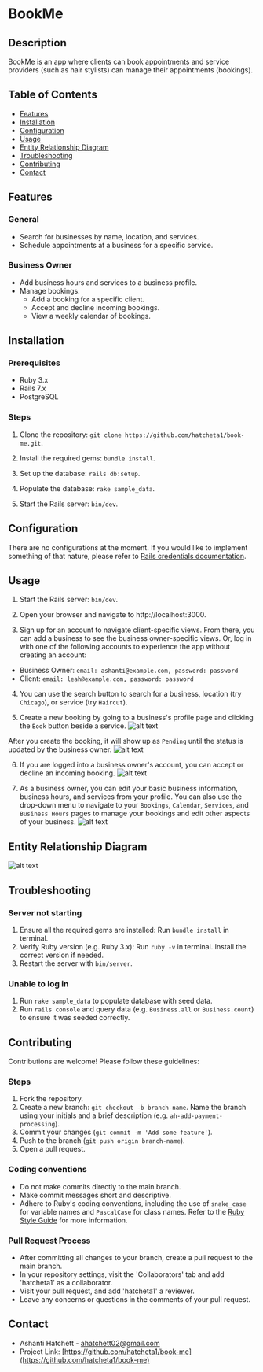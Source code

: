 # BookMe

## Description
BookMe is an app where clients can book appointments and service providers (such as hair stylists) can manage their appointments (bookings).

## Table of Contents
- [Features](#features)
- [Installation](#installation)
- [Configuration](#configuration)
- [Usage](#usage)
- [Entity Relationship Diagram](#entity-relationship-diagram)
- [Troubleshooting](#troubleshooting)
- [Contributing](#contributing)
- [Contact](#contact)

## Features
### General
- Search for businesses by name, location, and services.
- Schedule appointments at a business for a specific service.

### Business Owner
- Add business hours and services to a business profile.
- Manage bookings.
  - Add a booking for a specific client.
  - Accept and decline incoming bookings.
  - View a weekly calendar of bookings.

## Installation
### Prerequisites
- Ruby 3.x
- Rails 7.x
- PostgreSQL

### Steps
1. Clone the repository:
`git clone https://github.com/hatcheta1/book-me.git`.

2. Install the required gems:
`bundle install`.

3. Set up the database:
`rails db:setup`.

4. Populate the database:
`rake sample_data`.

5. Start the Rails server:
`bin/dev`.

## Configuration
There are no configurations at the moment. If you would like to implement something of that nature, please refer to [Rails credentials documentation](https://edgeguides.rubyonrails.org/security.html).

## Usage
1. Start the Rails server:
`bin/dev`.

2. Open your browser and navigate to http://localhost:3000.

3. Sign up for an account to navigate client-specific views. From there, you can add a business to see the business owner-specific views. Or, log in with one of the following accounts to experience the app without creating an account: 

- Business Owner: `email: ashanti@example.com, password: password`
- Client: `email: leah@example.com, password: password`

4. You can use the search button to search for a business, location (try `Chicago`), or service (try `Haircut`).

5. Create a new booking by going to a business's profile page and clicking the `Book` button beside a service.
  ![alt text](booking_as_client.png)

  After you create the booking, it will show up as `Pending` until the status is updated by the business owner.
  ![alt text](pending_booking_screenshot.png)

6. If you are logged into a business owner's account, you can accept or decline an incoming booking.
  ![alt text](accept_and_decline.png)

7. As a business owner, you can edit your basic business information, business hours, and services from your profile. You can also use the drop-down menu to navigate to your `Bookings`, `Calendar`, `Services`, and `Business Hours` pages to manage your bookings and edit other aspects of your business.
  ![alt text](business_profile.png)

## Entity Relationship Diagram
![alt text](book_me_erd.png)

## Troubleshooting
### Server not starting
1. Ensure all the required gems are installed: Run `bundle install` in terminal.
2. Verify Ruby version (e.g. Ruby 3.x): Run `ruby -v` in terminal. Install the correct version if needed.
3. Restart the server with `bin/server`.

### Unable to log in
1. Run `rake sample_data` to populate database with seed data.
2. Run `rails console` and query data (e.g. `Business.all` or `Business.count`) to ensure it was seeded correctly.

## Contributing
Contributions are welcome! Please follow these guidelines:

### Steps
1. Fork the repository.
2. Create a new branch: `git checkout -b branch-name`.
Name the branch using your initials and a brief description (e.g. `ah-add-payment-processing`).
3. Commit your changes (`git commit -m 'Add some feature'`).
4. Push to the branch (`git push origin branch-name`).
5. Open a pull request.

### Coding conventions
- Do not make commits directly to the main branch.
- Make commit messages short and descriptive.
- Adhere to Ruby's coding conventions, including the use of `snake_case` for variable names and `PascalCase` for class names. Refer to the [Ruby Style Guide](https://rubystyle.guide/#underscores-in-numerics) for more information.

### Pull Request Process
- After committing all changes to your branch, create a pull request to the main branch.
- In your repository settings, visit the 'Collaborators' tab and add 'hatcheta1' as a collaborator.
- Visit your pull request, and add 'hatcheta1' a reviewer.
- Leave any concerns or questions in the comments of your pull request.

## Contact
- Ashanti Hatchett - [ahatchett02@gmail.com](mailto:ahatchett02@gmail.com)
- Project Link: [https://github.com/hatcheta1/book-me](https://github.com/hatcheta1/book-me)
